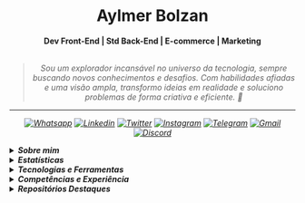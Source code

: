 <h1 align="center"> Aylmer Bolzan </h1>

<div align="center">
<b>Dev Front-End | Std Back-End | E-commerce | Marketing</b>
<br>
<br>

<blockquote>
    <p><i>
        Sou um explorador incansável no universo da tecnologia, sempre buscando novos conhecimentos e desafios. Com habilidades afiadas e uma visão ampla, transformo ideias em realidade e soluciono problemas de forma criativa e eficiente. 🚀
</blockquote>
</div>

---

<div align="center">

[![Whatsapp](https://img.shields.io/badge/WhatsApp-fbfbfb?logo=whatsapp&logoColor=25D366)](https://wa.me/5527998993129)
[![Linkedin](https://img.shields.io/badge/LinkedIn-fbfbfb?logo=linkedin&logoColor=0077B5)](https://www.linkedin.com/in/aylmerbolzan)
[![Twitter](https://img.shields.io/badge/Twitter-fbfbfb?logo=twitter&logoColor=1DA1F2)](https://twitter.com/intent/follow?screen_name=aylmerbolzan)
[![Instagram](https://img.shields.io/badge/Instagram-fbfbfb?logo=instagram&logoColor=E4405F)](https://instagram.com/aylmerbolzan)
[![Telegram](https://img.shields.io/badge/Telegram-fbfbfb?logo=telegram&logoColor=2CA5E0)](https://t.me/aylmerbolzan)
[![Gmail](https://img.shields.io/badge/Gmail-fbfbfb?logo=gmail&logoColor=D14836)](mailto:aylmer.bolzan@gmail.com)
[![Discord](https://img.shields.io/badge/Discord-fbfbfb?logo=discord&logoColor=5865F2)](https://discord.com/users/930384476234743808)

</div>

<p>

<details closed>
<summary><strong>Sobre mim</strong></summary>

---

<div align="right" style="margin:auto">
        <img height="230em" src="https://github-readme-stats.vercel.app/api/top-langs/?username=aylmerbolzan&theme=dracula&custom_title=Linguagens%20que%20mais%20utilizo:"
       alt="Most used languages" align="right">
    </a>
</div>

<span style="color: #79dafa">Olá! Me chamo [**Aylmer Bolzan**](https://www.linkedin.com/in/aylmerbolzan/).

</span><span style="color: #79dafa">Desde muito jovem, sempre fui apaixonado por tecnologia e disposto a explorar novos desafios, alcançando assim voos longínquos

</span><span style="color: #79dafa">Ao longo dos anos, tive a oportunidade de trabalhar com profissionais incríveis e me aprofundar em diversas áreas da tecnologia, o que me permitiu adquirir habilidades valiosas a uma visão ampla sobre o assunto.

</span><span style="color: #79dafa">Tenho experiência com desenvolvimento front-end e estou aprofundando os conhecimentos em back-end. Já atuei nas áreas de business intelligence, e-commerce, marketing e design, tendo colaborado com grandes equipes.

</span><span style="color: #79dafa">Atualmente trabalho na E&L Produções de Software como Programador JR, estou em formação no curso de Desenvolvimento de Sistemas Web, pelo IFES e Act!on e no curso de Front End da Oracle Next Education, pela Oracle e Alura.</span>

</details>

<details closed>
<summary><strong>Estatísticas</strong></summary>
<div align="center">
<br>
<div style="display: flex; align-items: flex-start; gap: 10px; justify-content: center;">
  <img src="https://github-stats-alpha.vercel.app/api?username=aylmerbolzan&cc=2A2E36&tc=78d6f6&ic=fe6e95&bc=fff" alt="Profile" width="52%">
  <img src="https://github-readme-stats.vercel.app/api/wakatime?username=aylmerbolzan&theme=dracula&hide=text,git,xml&langs_count=6&custom_title=Desenvolvido%20essa%20semana:" alt="Wakatime Stats" width="46%">
</div>
<br>
<div style="display: flex; align-items: flex-start; gap: 10px; justify-content: center;">
  <img src="https://github-readme-streak-stats.herokuapp.com/?user=aylmerbolzan&theme=dracula&locale=pt_BR&fire=79DAFA&currStreakNum=fff&sideLabels=79DAFA" alt="Streaks" width="49%">
  <img src="https://github-readme-stats.vercel.app/api?username=aylmerbolzan&show_icons=true&theme=dracula&custom_title=Status%20do%20GitHub:" alt="Github Stats" width="46%">
</div>
<br>
<div style="display: flex; align-items: flex-start; gap: 10px; justify-content: center;">
  <img src="http://github-profile-summary-cards.vercel.app/api/cards/most-commit-language?username=aylmerbolzan&theme=dracula" alt="Top Language by Commit" width="40%">
  <img src="http://github-profile-summary-cards.vercel.app/api/cards/repos-per-language?username=aylmerbolzan&theme=dracula" alt="Top Language by Repo" width="40%">
</div>
<br>
<div style="display: flex; align-items: flex-start; gap: 10px; justify-content: center;">
  <img src="https://github-readme-activity-graph.cyclic.app/graph?username=aylmerbolzan&bg_color=red&color=bd93f9&line=78d6f6&point=fff&area=true&custom_title=Gr%C3%A1fico%20de%20Contribui%C3%A7%C3%B5es%20Mensais:&hide_border=true" alt="Top Contribuition Graph" width="95%">
</div>
<br>
<div style="display: flex; align-items: flex-start; gap: 10px; justify-content: center;">
  <img src="http://github-profile-summary-cards.vercel.app/api/cards/profile-details?username=aylmerbolzan&theme=dracula" alt="Details" width="60%">
  <img src="http://github-profile-summary-cards.vercel.app/api/cards/productive-time?username=aylmerbolzan&theme=dracula&utcOffset=-3" alt="Commits" width="29%">
</div>
<br>
<div style="display: flex; align-items: flex-start; gap: 10px; justify-content: center;">
  <img src="https://github-profile-trophy.vercel.app/?username=aylmerbolzan&theme=dracula&margin-w=15&margin-h=15" alt="Trophy" width="90%">
</div>
</a>
<br>
</div>
</details>

<details closed>
<summary><strong> Tecnologias e Ferramentas</strong></summary>
<br>

#### • Linguagens, Frameworks e Libraries

---

![HTML5](https://img.shields.io/badge/HTML5-d84924?style=for-the-badge&logo=html5&logoColor=white)
![CSS3](https://img.shields.io/badge/CSS3-2449d8?style=for-the-badge&logo=css3&logoColor=white)
![Bootstrap](https://img.shields.io/badge/Bootstrap-6d11ea?style=for-the-badge&logo=bootstrap&logoColor=white)
![Tailwind](https://img.shields.io/badge/Tailwind-35b3eb?style=for-the-badge&logo=tailwind-css&logoColor=white)
![React](https://img.shields.io/badge/React-2a2c2e?style=for-the-badge&logo=react&logoColor=61dafb)
![JavaScript](https://img.shields.io/badge/JavaScript-ead41c?style=for-the-badge&logo=javascript&logoColor=323330)
![JSON](https://img.shields.io/badge/json-303030?style=for-the-badge&logo=json&logoColor=white)
![Markdown](https://img.shields.io/badge/Markdown-000000?style=for-the-badge&logo=markdown&logoColor=white)
![Java](https://custom-icon-badges.demolab.com/badge/-Java-a11015?style=for-the-badge&logo=java&logoColor=white)
![Node.JS](https://custom-icon-badges.demolab.com/badge/-Node.js-679e58?style=for-the-badge&logo=node.js&logoColor=white)
![NPM](https://img.shields.io/badge/NPM-c13534?style=for-the-badge&logo=npm&logoColor=white)
![Axios](https://img.shields.io/badge/Axios-5527d8?style=for-the-badge&logo=axios&logoColor=white)
![Git](https://img.shields.io/badge/Git-e44c30?style=for-the-badge&logo=git&logoColor=white)

<br>

#### • IDEs, Databases e Recursos

---

![Visual Studio Code](https://img.shields.io/badge/Visual_Studio_Code-0073c2?style=for-the-badge&logo=visual%20studio%20code&logoColor=white)
![Prettier](https://img.shields.io/badge/Prettier-192931?style=for-the-badge&logo=prettier)
![Replit](https://img.shields.io/badge/replit-f26207?style=for-the-badge&logo=replit&logoColor=white)
![Eclipse](https://img.shields.io/badge/Eclipse-2d1e53?style=for-the-badge&logo=eclipse&logoColor=white)
![Github](https://img.shields.io/badge/Github-181717?style=for-the-badge&logo=github&logoColor=white)
![Github Pages](https://img.shields.io/badge/GitHub%20Pages-c3c3c3?style=for-the-badge&logo=github&logoColor=black)
![DBeaver](https://custom-icon-badges.demolab.com/badge/-DBeaver-8b7463?style=for-the-badge&logo=dbeaver&logoColor=white)
![PostgreSQL](https://img.shields.io/badge/PostgreSQL-30628a?style=for-the-badge&logo=postgresql&logoColor=white)
![Notepad++](https://img.shields.io/badge/Notepad++-b0d579.svg?style=for-the-badge&logo=notepad%2B%2B&logoColor=black)

<br>

#### • Analytics

---

![Google Analytics](https://img.shields.io/badge/Google%20Analytics-e97600?style=for-the-badge&logo=google%20analytics&logoColor=white)
![Google Looker](https://img.shields.io/badge/Google%20Looker-3f7ee8?style=for-the-badge&logo=looker&logoColor=white)
![Hotjar](https://img.shields.io/badge/hotjar-f24755?style=for-the-badge&logo=hotjar&logoColor=white)
![Wappalyzer](https://img.shields.io/badge/Wappalyzer-4208a4?style=for-the-badge&logo=wappalyzer&logoColor=white)
![Wakatime](https://img.shields.io/badge/WakaTime-000000?style=for-the-badge&logo=WakaTime&logoColor=white)
![Similar Web](https://img.shields.io/badge/Similar%20Web-092540?style=for-the-badge&logo=similarweb&logoColor=f28f00)

<br>

#### • Design

---

![Photoshop](https://img.shields.io/badge/Adobe%20Photoshop-001c33?style=for-the-badge&logo=Adobe%20Photoshop)
![Illustrator](https://img.shields.io/badge/Adobe%20Illustrator-632801?style=for-the-badge&logo=adobe%20illustrator)
![Figma](https://img.shields.io/badge/Figma-FFF?style=for-the-badge&logo=figma)
![Lightroom](https://img.shields.io/badge/Adobe%20Lightroom-001c33?style=for-the-badge&logo=Adobe%20Lightroom)
![After Effects](https://img.shields.io/badge/Adobe%20after%20affects-9a9aff?style=for-the-badge&logo=Adobe%20after%20effects&logoColor=37306f)
![Premiere](https://img.shields.io/badge/Adobe%20Premiere-280031?style=for-the-badge&logo=Adobe%20Premiere%20Pro)
![Canva](https://img.shields.io/badge/Canva-%2300C4CC.svg?&style=for-the-badge&logo=Canva&logoColor=white)
![Sketch Up](https://img.shields.io/badge/Sketch%20up-0951a0?style=for-the-badge&logo=sketchup&logoColor=white)
![IconFinder](https://custom-icon-badges.demolab.com/badge/IconFinder-1A1B1F?style=for-the-badge&logo=iconfinder&logoColor=white)
![Pexels](https://img.shields.io/badge/Pexels-4ea69a?style=for-the-badge&logo=pexels&logoColor=white)
![Unsplash](https://img.shields.io/badge/Unsplash-000000?style=for-the-badge&logo=unsplash&logoColor=white)
![Elementor](https://img.shields.io/badge/Elementor-8b0038?style=for-the-badge&logo=elementor&logoColor=white)
![Google Fonts](https://img.shields.io/badge/Google%20Fonts-1a73e8?style=for-the-badge&logo=googlefonts&logoColor=white)
![Imgur](https://img.shields.io/badge/Imgur-1baf69?style=for-the-badge&logo=imgur&logoColor=white)

<br>

#### • E-commerce e Marketing

---

![Magento](https://img.shields.io/badge/Magento-e65e20?style=for-the-badge&logo=magento&logoColor=white)
![Google Tag Manager](https://img.shields.io/badge/Google%20Tag%20Manager-83abeb?style=for-the-badge&logo=googletagmanager&logoColor=white)
![Google Page Speed Insights](https://img.shields.io/badge/Google%20PageSpeed%20Insights-d7d7d7?style=for-the-badge&logo=PageSpeedInsights)
![Facebook Ads](https://custom-icon-badges.demolab.com/badge/-Facebook%20Ads-1777f4?style=for-the-badge&logo=facebook&logoColor=white)
![Google Ads](https://custom-icon-badges.demolab.com/badge/-Google%20Ads-5a5e63?style=for-the-badge&logo=googleads)
![Google Search Console](https://img.shields.io/badge/Google%20Search%20Console-dd4b39?style=for-the-badge&logo=googlesearchconsole&logoColor=white)
![Google My Business](https://img.shields.io/badge/Google%20My%20Business-4683e8?style=for-the-badge&logo=googlemybusiness&logoColor=white)
![Wordpress](https://img.shields.io/badge/Wordpress-1f6f93?style=for-the-badge&logo=wordpress&logoColor=white)
![Yoast](https://img.shields.io/badge/Yoast-9d2666?style=for-the-badge&logo=yoast)
![Wix](https://img.shields.io/badge/Wix-1c1c1a?style=for-the-badge&logo=wix&logoColor=ecbc35)
![Joomla](https://img.shields.io/badge/Joomla-184170?style=for-the-badge&logo=joomla&logoColor=74b740)
![Blogger](https://img.shields.io/badge/Blogger-f25320?style=for-the-badge&logo=blogger&logoColor=white)
![Medium](https://img.shields.io/badge/Medium-12100E?style=for-the-badge&logo=medium&logoColor=white)
![RSS](https://img.shields.io/badge/RSS-ea7d20?style=for-the-badge&logo=rss&logoColor=white)

<br>

#### • Email Marketing

---

![Zoho Campaigns](https://img.shields.io/badge/Zoho%20Campaigns-d82325?style=for-the-badge&logo=zoho&logoColor=white)
![RD Station](https://img.shields.io/badge/RD%20Station-273b63?style=for-the-badge&logo=rider&logoColor=white)
![Mailchimp](https://img.shields.io/badge/Mailchimp-FFE01B?style=for-the-badge&logo=mailchimp&logoColor=black)

<br>

#### • Office

---

![Google Sheets](https://img.shields.io/badge/Google%20Sheets-1f9c5f?style=for-the-badge&logo=google-sheets&logoColor=white)
![ChatGPT](https://img.shields.io/badge/Chat%20GPT-6ea194?style=for-the-badge&logo=openai&logoColor=white)
![Miro](https://img.shields.io/badge/Miro-F7C922?style=for-the-badge&logo=Miro&logoColor=050036)
![TypeForm](https://custom-icon-badges.demolab.com/badge/TypeForm-262627?style=for-the-badge&logo=typeform&logoColor=white)
![Trello](https://img.shields.io/badge/Trello-0073b5?style=for-the-badge&logo=trello&logoColor=white)
![Opera GX](https://img.shields.io/badge/Opera%20GX-e11b22?style=for-the-badge&logo=opera&logoColor=white)
![Google Keep](https://img.shields.io/badge/Google%20Keep-FFBB00?style=for-the-badge&logo=googlekeep&logoColor=black)
![Prezi](https://img.shields.io/badge/Prezi-2f7af2?style=for-the-badge&logo=prezi&logoColor=white)
![Excel](https://img.shields.io/badge/Microsoft_Excel-00562e?style=for-the-badge&logo=microsoft-excel&logoColor=white)
![PowerPoint](https://img.shields.io/badge/Microsoft_PowerPoint-c54122?style=for-the-badge&logo=microsoft-powerpoint&logoColor=white)
![World](https://img.shields.io/badge/Microsoft_Word-285190?style=for-the-badge&logo=microsoft-word&logoColor=white)

</details>

<details closed>
<summary><strong>Competências e Experiência</strong></summary>

<br>

#### • Qualificação Profissional

---

<br>

[<img align="left" height="94px" width="94px" style="margin-right: 10px;" src="https://media.licdn.com/dms/image/C4E0BAQGI_YnHhL-kYQ/company-logo_200_200/0/1624298243414?e=1688601600&v=beta&t=BawDw-AtNiwftlSio0Q7rtFnuyN6OCENmkmp_NYaKhk"/>](https://www.el.com.br)

**Programador Júnior** \
[**EL Produções de Software**](https://www.el.com.br) • Mar. 2023 - Atualmente \
Ferramentas & Tecnologias: `GWT`, `Java`, `React`, `PostgreSQL`, `Eclipse`, `DBeaver`, `Trello`, `outras...`

<br/>

[<img align="left" height="94px" width="94px" style="margin-right: 10px;" src="https://media.licdn.com/dms/image/C4E0BAQEYt7YwS1nv2g/company-logo_100_100/0/1559007355250?e=1688601600&v=beta&t=911lSXnynk5GDy3sjlCpfPFKa7pJN4030fkFHX_yBcA"/>](https://www.salvia.eco.br)

**Co-Founder & CMO** \
[**SALVIA - Cosméticos Naturais**](https://www.salvia.eco.br) • Ago. 2018 - Fev. 2023 \
Ferramentas & Tecnologias: `Tray Commerce`, `Google Ads`, `Facebook Ads`, `Taboola Ads`, `Zoho Campaigns`, `outras...`

<br/>

[<img align="left" height="94px" width="94px" style="margin-right: 10px;" src="https://media.licdn.com/dms/image/C4D0BAQHQxXnfVcHljw/company-logo_100_100/0/1519915450900?e=1688601600&v=beta&t=fFkbJPDLHuQiBdY5t7Ch0ZD4xmKuWYntH1yKZW1AbsI"/>](https://www.cpaps.com.br)

**Coordenador de E-commerce** \
[**CPAPS - Terapia do Sono**](https://www.cpaps.com.br) • Dez. 2017 - Mai. 2021 \
Ferramentas & Tecnologias: `Magento`, `Google Analytics`, `Hotjar`, `Google Tag Manager`, `RD Station`, `outras...`

<br/>

#### • Qualificação Acadêmica

---

<br>

[<img align="left" height="94px" width="94px" style="margin-right: 10px;" src="https://media.licdn.com/dms/image/D4E0BAQHYCgYovUuPtQ/company-logo_100_100/0/1665755678671?e=1688601600&v=beta&t=pXPsK9NXBKjmpWEeE8jR6Ai9eqe78pBQgRbihFcRSJI"/>](https://www.oracle.com/br/education/oracle-next-education/)

**Formação em Programação | T4** \
[**Oracle Next Education**](https://www.oracle.com/br/education/oracle-next-education/)

<details><summary>Credenciais e Certificados:</summary>
<br>

- [Formação Iniciante em Programação](https://cursos.alura.com.br/degree/certificate/a0cfcba8-2812-4edc-b48a-efff8c4bf9d9)
- [Git e GitHub: Controle e Compartilhamento de Código](https://cursos.alura.com.br/certificate/c631e3f3-50fc-4215-a002-1ef851f9be61)
- [JavaScript e HTML: Desenvolvimento de Jogo e Prática de Lógica de Programação](https://cursos.alura.com.br/certificate/e55a9862-4ca1-4018-9060-a6de6f170fff)
- [CSS Flexbox: Posicionamento de Elementos na Tela](https://cursos.alura.com.br/certificate/82b9cb2f-0082-4c43-98b1-57ed81fcdad9)
- [HTML5 e CSS3: Avançando no CSS](https://cursos.alura.com.br/certificate/58353d6f-ad6e-4a2a-a668-96776e805561)
- [HTML5 e CSS3: Formulários e Tabelas](https://cursos.alura.com.br/certificate/630d826f-3391-4575-a74c-9618738df000)
- [HTML5 e CSS3: Posicionamento, Listas e Navegação](https://cursos.alura.com.br/certificate/c6f1d50f-500d-4766-81ff-356403e181ea)
- [HTML5 e CSS3: Criando uma Página da Web](https://cursos.alura.com.br/certificate/eda0050a-773d-4a05-b1be-ac3b6fa2dd04)
</details>

<br>

[<img align="left" height="94px" width="94px" style="margin-right: 10px;" src="https://media.licdn.com/dms/image/C4E0BAQFND8qfsi3rQQ/company-logo_100_100/0/1544613582138?e=1688601600&v=beta&t=nLbgfjSbkJE86SUdDnmdpxc3GQfXR46BCzbAbCSdw3o"/>](https://reprograme-se.org.br)

**Desenvolvimento de Sistemas Web** \
[**IFES - Instituto Federal do Espírito Santo**](https://reprograme-se.org.br)

<details><summary>Credenciais e Certificados:</summary>
<br>

- FIC 1 - Programação básica de aplicativos web - Front-end
- FIC 2 - Programação com JavaScript e o Framework Node.JS - Back-end
</details>

<br>

[<img align="left" height="94px" width="94px" style="margin-right: 10px;" src="https://media.licdn.com/dms/image/C4D0BAQFZJvD-Y5Yn3A/company-logo_100_100/0/1678298915912?e=1689206400&v=beta&t=bMHuKFpLvIDM8cdMgL8Vq_rCPDLBPbocs_8oQ96yrhM"/>](https://www.ecommercebrasil.com.br)

**E-commerce Brasil** \
[**ECBR**](https://www.ecommercebrasil.com.br)

<details><summary>Credenciais e Certificados:</summary>
<br>

- [Imersão em Gestão de Ecommerce](https://credencial.imasters.com.br/certificados/imprimir_do_evento/b93a105e78e400ada7acfe6facb4911c64c0da91)
- [Big Solution Customer Experience](https://drive.google.com/file/d/1kR6MAvFcxYAgDqZhSFaAYABzxWvXQsf2/view?usp=sharing)
- [The Future of E-Commerce - Edição Logística](https://drive.google.com/file/d/12TJjmBV21yqhe0w5drID2MkkcDekReWR/view?usp=sharing)
- [Fórum E-Commerce Brasil 2018](https://drive.google.com/file/d/1XkNNTnjdLs4Q87UE5HxpQvY2QaySnzFx/view?usp=sharing)
- [Fórum E-Commerce Brasil 2019](https://drive.google.com/file/d/1pQwnHjqAwBE8WPV8aVSf8dYN-YCg_2q8/view)
- [Fórum E-Commerce Brasil 2020](https://drive.google.com/file/d/13dER-Tqd3uYZY2Xp1FytGmBHRn3Fisye/view?usp=sharing)
</details>

<br>

[<img align="left" height="94px" width="94px" style="margin-right: 10px;" src="https://media.licdn.com/dms/image/C4D0BAQF1i87nX_hHtQ/company-logo_100_100/0/1529087979779?e=1688601600&v=beta&t=f9QSXi4dAHzBu4Accl60td8xb5nK76tgxruzPf2PbRc"/>](https://www.internetinnovation.com.br)

**Digital Business School** \
[**Internet Innovation**](https://www.internetinnovation.com.br)

<details><summary>Credenciais e Certificados:</summary>
<br>

- [Google Analytics](https://drive.google.com/file/d/1P-Z66UMp9YMgzf9VA8I0izHoRIbS8f1f/view?usp=sharing)
- [Google Tag Manager](https://drive.google.com/file/d/1h-WnEhZLK52uvDq4tGbJJ0YfEzqSNGTz/view?usp=sharing)
- [Google Ads](https://drive.google.com/file/d/11BKDo2HeS1WoFWQvaRe9J6XupADM3YfZ/view?usp=sharing)
</details>

<br>

[<img align="left" height="94px" width="94px" style="margin-right: 10px;" src="https://media.licdn.com/dms/image/C510BAQG5CX7RTbHDnw/company-logo_100_100/0/1570094150727?e=1688601600&v=beta&t=NvZm3mg73xmjmlAnpN_Sj15xE3grwPfm2zOEIPjL3Cg"/>](https://analytics.google.com/analytics/academy/)

**Google Analytics for Business** \
[**Google Analytics Academy**](https://analytics.google.com/analytics/academy/)

<details><summary>Credenciais e Certificados:</summary>
<br>

- [Advanced Google Analytics](https://analytics.google.com/analytics/academy/certificate/47Pg7Vo3Rcaw50I4U-bnHQ)
- [Introduction to Data Studio](https://analytics.google.com/analytics/academy/certificate/B51fnXmkRIuewI72gr3KRg)
- [Google Analytics for Beginners](https://analytics.google.com/analytics/academy/certificate/U5jc3Yl3SxeKXoMxDSNWxQ)
</details>

<br>


[<img align="left" height="94px" width="94px" style="margin-right: 10px;" src="https://media.licdn.com/dms/image/C4D0BAQFPN3qN2GxsZQ/company-logo_100_100/0/1519891641082?e=1689206400&v=beta&t=5VAwqqlxnmUKZMslq7wy0Ezxjqwbvdm8w7GSZqOB9qc"/>](https://www.rockcontent.com.br)

**Data Science Academy** \
[**DSA**](https://www.rockcontent.com.br)

<details><summary>Credenciais e Certificados:</summary>
<br>

- [Introdução à Ciência de Dados 3.0](https://drive.google.com/file/d/1u5r_QVBqor5MV-8dZcAcnJkxc-68oYqE/view?usp=sharing)
- [Big Data Fundamentos 3.0](https://drive.google.com/file/d/1TnPpdJjtrkWWqPwkMn6vOvlFp9m42Gzt/view?usp=sharing)
</details>

<br>


[<img align="left" height="94px" width="94px" style="margin-right: 10px;" src="https://media.licdn.com/dms/image/C4E0BAQGbusoFOj-Rtw/company-logo_100_100/0/1632142630240?e=1689206400&v=beta&t=tXLBptoJgf-Sn7mh1ufbJ0CKQzFnSNhCT189scb2fpE"/>](https://www.rockcontent.com.br)

**Rock University** \
[**Rock Content**](https://www.rockcontent.com.br)

<details><summary>Credenciais e Certificados:</summary>
<br>

- [Conversion Rate Optimization (CRO)](https://drive.google.com/file/d/1IlNjXgsnwP8cFR0qIOjtA7bC7abcWGp6/view?usp=sharing)
- [Branding](https://drive.google.com/file/d/1ZEtnuetVjLW8ClUXfPSky2Rh3TACUt3w/view?usp=sharing)
</details>

<br>


[<img align="left" height="94px" width="94px" style="margin-right: 10px;" src="https://media.licdn.com/dms/image/C4D0BAQEA1ODG7FHa2g/company-logo_100_100/0/1606827888043?e=1689206400&v=beta&t=EGYLHphTOe7nsx0l8cjTHkqTWvipsAP-BUTE60HDpjE"/>](https://www.rdstation.com.br)

**RD University** \
[**RD Station**](https://www.rdstation.com.br)

<details><summary>Credenciais e Certificados:</summary>
<br>

- [Aprofundamento em Email Marketing e Automação](https://drive.google.com/file/d/1dVF8AmjTFD0sQrn8gTF45L_bTY0_Y2Lx/view?usp=sharing)
</details>

<br>

</details>

<details closed>


<summary><strong>Repositórios Destaques</strong></summary>
<br>
<div align="center">

<div style="display: flex; align-items: flex-start; gap: 10px; justify-content: center;">
  <a href="https://github.com/aylmerbolzan/1-Hackaton-Reprograme-se"><img src="https://github-readme-stats.vercel.app/api/pin/?username=aylmerbolzan&repo=1-Hackaton-Reprograme-se&theme=dracula" alt="Hackaton" ></a>
  <a href="https://github.com/aylmerbolzan/As-Aventuras-de-Maite"><img src="https://github-readme-stats.vercel.app/api/pin/?username=aylmerbolzan&repo=As-Aventuras-de-Maite&theme=dracula" alt="As Aventuras de Maitê" ></a>
</div>
<div style="display: flex; align-items: flex-start; gap: 10px; justify-content: center;">
  <a href="https://github.com/aylmerbolzan/devNotes"><img src="https://github-readme-stats.vercel.app/api/pin/?username=aylmerbolzan&repo=devNotes&theme=dracula" alt="devNotes"></a>
  <a href="https://github.com/aylmerbolzan/Calculadora-de-IMC"><img src="https://github-readme-stats.vercel.app/api/pin/?username=aylmerbolzan&repo=Calculadora-de-IMC&theme=dracula" alt="Calculadora de IMC"></a>
</div>
<div style="display: flex; align-items: flex-start; gap: 10px; justify-content: center;">
  <a href="https://github.com/aylmerbolzan/NLW.Rocketseat.10-Copa-2022"><img src="https://github-readme-stats.vercel.app/api/pin/?username=aylmerbolzan&repo=NLW.Rocketseat.10-Copa-2022&theme=dracula" alt="NLW 10"></a>
  <a href="https://github.com/aylmerbolzan/NLW.Rocketseat.11-Setup-2023"><img src="https://github-readme-stats.vercel.app/api/pin/?username=aylmerbolzan&repo=NLW.Rocketseat.11-Setup-2023&theme=dracula" alt="NLW 11"></a>
</div>
</div>
</details>
